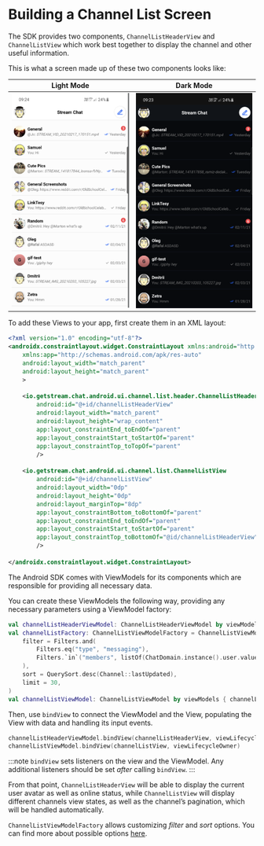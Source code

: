 # Building a Channel List Screen

The SDK provides two components, `ChannelListHeaderView` and `ChannelListView` which work best together to display the channel and other useful information.

This is what a screen made up of these two components looks like:

| Light Mode | Dark Mode |
| --- | --- |
|![Light mode](../assets/channel_list_view_light.png)|![Dark mode](../assets/channel_list_view_dark.png)|

To add these Views to your app, first create them in an XML layout:

```xml
<?xml version="1.0" encoding="utf-8"?>
<androidx.constraintlayout.widget.ConstraintLayout xmlns:android="http://schemas.android.com/apk/res/android"
    xmlns:app="http://schemas.android.com/apk/res-auto"
    android:layout_width="match_parent"
    android:layout_height="match_parent"
    >

    <io.getstream.chat.android.ui.channel.list.header.ChannelListHeaderView
        android:id="@+id/channelListHeaderView"
        android:layout_width="match_parent"
        android:layout_height="wrap_content"
        app:layout_constraintEnd_toEndOf="parent"
        app:layout_constraintStart_toStartOf="parent"
        app:layout_constraintTop_toTopOf="parent"
        />

    <io.getstream.chat.android.ui.channel.list.ChannelListView
        android:id="@+id/channelListView"
        android:layout_width="0dp"
        android:layout_height="0dp"
        android:layout_marginTop="8dp"
        app:layout_constraintBottom_toBottomOf="parent"
        app:layout_constraintEnd_toEndOf="parent"
        app:layout_constraintStart_toStartOf="parent"
        app:layout_constraintTop_toBottomOf="@id/channelListHeaderView"
        />

</androidx.constraintlayout.widget.ConstraintLayout>
```

The Android SDK comes with ViewModels for its components which are responsible for providing all necessary data.

You can create these ViewModels the following way, providing any necessary parameters using a ViewModel factory:

```kotlin
val channelListHeaderViewModel: ChannelListHeaderViewModel by viewModels()
val channelListFactory: ChannelListViewModelFactory = ChannelListViewModelFactory(
    filter = Filters.and(
        Filters.eq("type", "messaging"),
        Filters.`in`("members", listOf(ChatDomain.instance().user.value!!.id)),
    ),
    sort = QuerySort.desc(Channel::lastUpdated),
    limit = 30,
)
val channelListViewModel: ChannelListViewModel by viewModels { channelListFactory }
```

Then, use `bindView` to connect the ViewModel and the View, populating the View with data and handling its input events.

```kotlin
channelListHeaderViewModel.bindView(channelListHeaderView, viewLifecycleOwner)
channelListViewModel.bindView(channelListView, viewLifecycleOwner)
```

:::note
`bindView` sets listeners on the view and the ViewModel. Any additional listeners should be set _after_ calling `bindView`.
:::

From that point, `ChannelListHeaderView` will be able to display the current user avatar as well as online status, while `ChannelListView` will display different channels view states, as well as the channel’s pagination, which will be handled automatically.

`ChannelListViewModelFactory` allows customizing _filter_ and _sort_ options. You can find more about possible options [here](https://getstream.io/chat/docs/android/query_channels/?language=java#common-filters-by-use-case).
